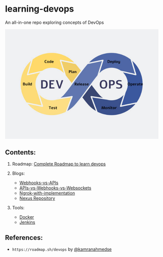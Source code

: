 <link rel="shortcut icon" type="image/x-icon" href="favicon.ico">

# learning-devops
An all-in-one repo exploring concepts of DevOps

<p align="center">
  <img src="devops.png" />
</p>

## Contents:
1. Roadmap: [Complete Roadmap to learn devops](Blogs/Roadmap.md)
2. Blogs:
    - [Webhooks-vs-APIs](Blogs/Webhooks-vs-API.md)
    - [APIs-vs-Webhooks-vs-Websockets](Blogs/APIs-vs-Webhook-vs-Websocket.md)
    - [Ngrok-with-implementation](Blogs/NGROK.md)
    - [Nexus Repository](Blogs/Nexus-Repository.md)

3. Tools:
    - [Docker](Docker/README.md)
    - [Jenkins](Jenkins/README.md)

## References:
- `https://roadmap.sh/devops` by [@kamranahmedse](https://github.com/kamranahmedse)

